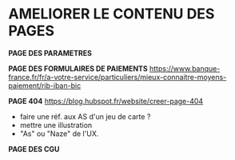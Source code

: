 # AMELIORER LE CONTENU DES PAGES

**PAGE DES PARAMETRES**


**PAGE DES FORMULAIRES DE PAIEMENTS**
https://www.banque-france.fr/fr/a-votre-service/particuliers/mieux-connaitre-moyens-paiement/rib-iban-bic

**PAGE 404**
https://blog.hubspot.fr/website/creer-page-404

- faire une réf. aux AS d'un jeu de carte ?
- mettre une illustration
- "As" ou "Naze" de l'UX.


**PAGE DES CGU**
